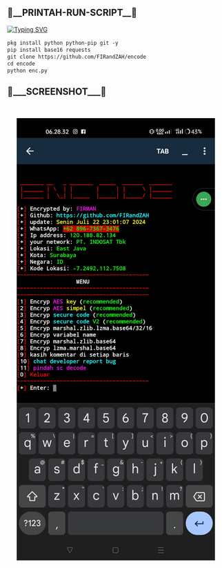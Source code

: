 <h2>🔻__PRINTAH-RUN-SCRIPT__🔻 </h2>

[![Typing SVG](https://readme-typing-svg.demolab.com?font=Fira+Code&pause=1000&color=FF2C10&background=31FF9400&width=435&lines=script+encoding+code+python)](https://git.io/typing-svg)

```
pkg install python python-pip git -y
pip install base16 requests
git clone https://github.com/FIRandZAH/encode
cd encode
python enc.py
```

<h2>🔻___SCREENSHOT___🔻 </h2>
<br>
<p align="center">
<img src="Screenshot_2024-07-23-06-28-32-16_c759c44d10a956b96f85cc66750ff86e.jpg"/>
</p>
